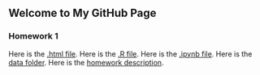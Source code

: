 ## Welcome to My GitHub Page

### Homework 1
Here is the [.html file](https://github.com/BU-IE-360/spring22-dogadurmus/files%20hw%201/hw_1.html).
Here is the [.R file](https://github.com/BU-IE-360/spring22-dogadurmus/files%20hw%201/hw_1.R).
Here is the [.ipynb file](https://github.com/BU-IE-360/spring22-dogadurmus/files%20hw%201/hw_1.ipynb).
Here is the [data folder](https://github.com/BU-IE-360/spring22-dogadurmus/data%20hw1).
Here is the [homework description](https://github.com/BU-IE-360/spring22-dogadurmus/files%20hw%201/IE360_Spring22_HW1.pdf).
